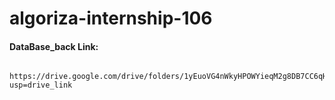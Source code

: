 # algoriza-internship-106
  #### DataBase_back Link: 
        https://drive.google.com/drive/folders/1yEuoVG4nWkyHPOWYieqM2g8DB7CC6qHU?usp=drive_link
